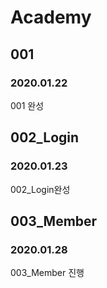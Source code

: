 <h1>Academy</h1>

<h2>001</h2>
<h3>2020.01.22</h3>
001 완성

<h2>002_Login</h2>
<h3>2020.01.23</h3>
002_Login완성

<h2>003_Member</h2>
<h3>2020.01.28</h3>
003_Member 진행

